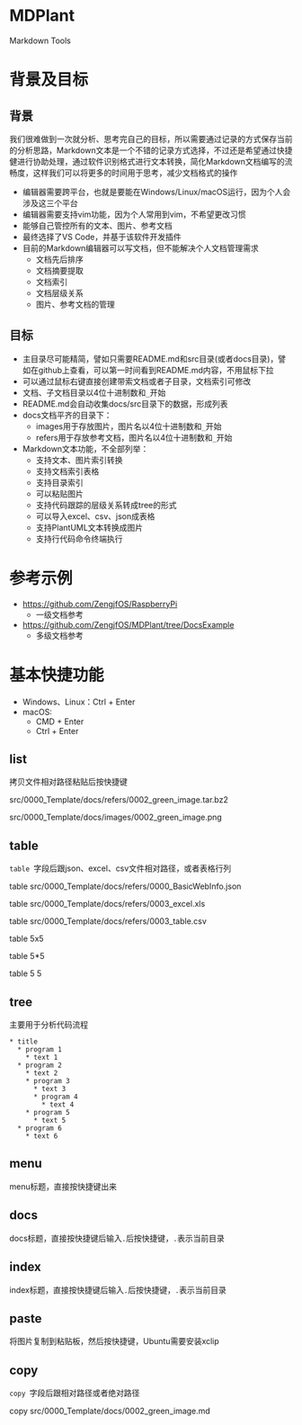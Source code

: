 # MDPlant

Markdown Tools

# 背景及目标

## 背景

我们很难做到一次就分析、思考完自己的目标，所以需要通过记录的方式保存当前的分析思路，Markdown文本是一个不错的记录方式选择，不过还是希望通过快捷健进行协助处理，通过软件识别格式进行文本转换，简化Markdown文档编写的流畅度，这样我们可以将更多的时间用于思考，减少文档格式的操作

* 编辑器需要跨平台，也就是要能在Windows/Linux/macOS运行，因为个人会涉及这三个平台
* 编辑器需要支持vim功能，因为个人常用到vim，不希望更改习惯
* 能够自己管控所有的文本、图片、参考文档
* 最终选择了VS Code，并基于该软件开发插件
* 目前的Markdown编辑器可以写文档，但不能解决个人文档管理需求
  * 文档先后排序
  * 文档摘要提取
  * 文档索引
  * 文档层级关系
  * 图片、参考文档的管理

## 目标

* 主目录尽可能精简，譬如只需要README.md和src目录(或者docs目录)，譬如在github上查看，可以第一时间看到README.md内容，不用鼠标下拉
* 可以通过鼠标右键直接创建带索文档或者子目录，文档索引可修改
* 文档、子文档目录以4位十进制数和`_`开始
* README.md会自动收集docs/src目录下的数据，形成列表
* docs文档平齐的目录下：
  * images用于存放图片，图片名以4位十进制数和`_`开始
  * refers用于存放参考文档，图片名以4位十进制数和`_`开始
* Markdown文本功能，不全部列举：
  * 支持文本、图片索引转换
  * 支持文档索引表格
  * 支持目录索引
  * 可以粘贴图片
  * 支持代码跟踪的层级关系转成tree的形式
  * 可以导入excel、csv、json成表格
  * 支持PlantUML文本转换成图片
  * 支持行代码命令终端执行

# 参考示例

* https://github.com/ZengjfOS/RaspberryPi
  * 一级文档参考
* https://github.com/ZengjfOS/MDPlant/tree/DocsExample
  * 多级文档参考

# 基本快捷功能

* Windows、Linux：Ctrl + Enter
* macOS:
  * CMD + Enter
  * Ctrl + Enter

## list

拷贝文件相对路径粘贴后按快捷键

src/0000_Template/docs/refers/0002_green_image.tar.bz2

src/0000_Template/docs/images/0002_green_image.png

## table

`table `字段后跟json、excel、csv文件相对路径，或者表格行列

table src/0000_Template/docs/refers/0000_BasicWebInfo.json

table src/0000_Template/docs/refers/0003_excel.xls

table src/0000_Template/docs/refers/0003_table.csv

table 5x5

table 5*5

table 5 5

## tree

主要用于分析代码流程

```
* title
  * program 1
    * text 1
  * program 2
    * text 2
    * program 3
      * text 3
      * program 4
        * text 4
    * program 5
      * text 5
  * program 6
    * text 6
```

## menu

menu标题，直接按快捷键出来



## docs

docs标题，直接按快捷键后输入`.`后按快捷键，`.`表示当前目录



## index

index标题，直接按快捷键后输入`.`后按快捷键，`.`表示当前目录



## paste

将图片复制到粘贴板，然后按快捷键，Ubuntu需要安装xclip



## copy

`copy `字段后跟相对路径或者绝对路径

copy src/0000_Template/docs/0002_green_image.md
